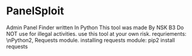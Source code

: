 # PanelSploit
Admin Panel Finder written In Python
This tool was made By NSK B3
Do NOT use for illegal activities. 
use this tool at your own risk. 
requriements:
\nPython2, 
Requests module. 
installing requests module:
pip2 install requests 
